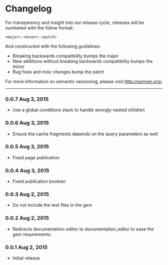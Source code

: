 Changelog
==========

For transparency and insight into our release cycle, releases will be numbered 
with the follow format:

`<major>.<minor>.<patch>`

And constructed with the following guidelines:

* Breaking backwards compatibility bumps the major
* New additions without breaking backwards compatibility bumps the minor
* Bug fixes and misc changes bump the patch

For more information on semantic versioning, please visit http://semver.org/.

---

### 0.0.7 Aug 3, 2015

* Use a global conditions stack to handle wrongly nested children

### 0.0.6 Aug 3, 2015

* Ensure the cache fragments depends on the query parameters as well

### 0.0.5 Aug 3, 2015

* Fixed page publication

### 0.0.4 Aug 3, 2015

* Fixed publication boolean

### 0.0.3 Aug 2, 2015

* Do not include the test files in the gem

### 0.0.2 Aug 2, 2015

* Redirects documentation-editor to documentation_editor to ease the gem requirements.

### 0.0.1 Aug 2, 2015

* Initial release
